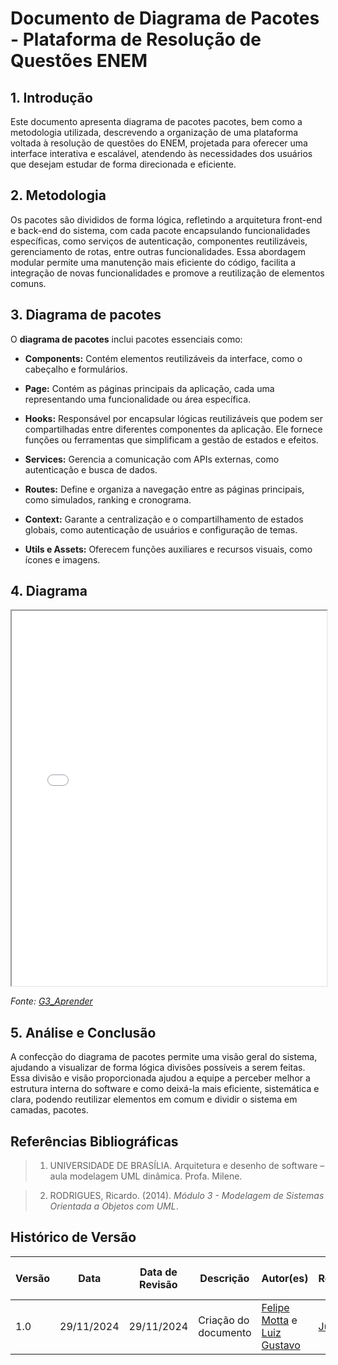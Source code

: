 # Documento de Diagrama de Pacotes - Plataforma de Resolução de Questões ENEM

## 1. Introdução

Este documento apresenta diagrama de pacotes pacotes, bem como a metodologia utilizada, descrevendo a organização de uma plataforma voltada à resolução de questões do ENEM, projetada para oferecer uma interface interativa e escalável, atendendo às necessidades dos usuários que desejam estudar de forma direcionada e eficiente.

## 2. Metodologia

Os pacotes são divididos de forma lógica, refletindo a arquitetura front-end e back-end do sistema, com cada pacote encapsulando funcionalidades específicas, como serviços de autenticação, componentes reutilizáveis, gerenciamento de rotas, entre outras funcionalidades. Essa abordagem modular permite uma manutenção mais eficiente do código, facilita a integração de novas funcionalidades e promove a reutilização de elementos comuns.

## 3. Diagrama de pacotes

O **diagrama de pacotes** inclui pacotes essenciais como: 

- **Components:** Contém elementos reutilizáveis da interface, como o cabeçalho e formulários.

- **Page:** Contém as páginas principais da aplicação, cada uma representando uma funcionalidade ou área específica.

- **Hooks:** Responsável por encapsular lógicas reutilizáveis que podem ser compartilhadas entre diferentes componentes da aplicação. Ele fornece funções ou ferramentas que simplificam a gestão de estados e efeitos.

- **Services:** Gerencia a comunicação com APIs externas, como autenticação e busca de dados.

- **Routes:** Define e organiza a navegação entre as páginas principais, como simulados, ranking e cronograma.

- **Context:** Garante a centralização e o compartilhamento de estados globais, como autenticação de usuários e configuração de temas.

- **Utils e Assets:** Oferecem funções auxiliares e recursos visuais, como ícones e imagens.

## 4. Diagrama

<iframe src="./assets/diagrama-pacotes.pdf" width="100%" height="600px" allowfullscreen></iframe>

_Fonte: [G3_Aprender](https://github.com/UnBArqDsw2024-2/2024.2_G3_Aprender_Entrega_02/tree/main)_
   
## 5. Análise e Conclusão

A confecção do diagrama de pacotes permite uma visão geral do sistema, ajudando a visualizar de forma lógica divisões possíveis a serem feitas. Essa divisão e visão proporcionada ajudou a equipe a perceber melhor a estrutura interna do software e como deixá-la mais eficiente, sistemática e clara, podendo reutilizar elementos em comum e dividir o sistema em camadas, pacotes.

## Referências Bibliográficas

> 1. UNIVERSIDADE DE BRASÍLIA. Arquitetura e desenho de software – aula modelagem UML dinâmica. Profa. Milene.

> 2. RODRIGUES, Ricardo. (2014). _Módulo 3 - Modelagem de Sistemas Orientada a Objetos com UML_.

## Histórico de Versão

| Versão | Data | Data de Revisão | Descrição | Autor(es) | Revisor(es) | Detalhes da revisão |
| ------ | ---- | --------------- | --------- | --------- | ----------- | ------------------- |
| 1.0 | 29/11/2024 | 29/11/2024 | Criação do documento | [Felipe Motta](https://github.com/M0tt1nh4) e [Luiz Gustavo](https://github.com/LuizGust4vo) | [Julio Cesar](https://github.com/julio-dourado) | [#PR](link do pr) |
